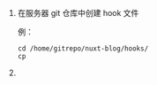 1. 在服务器 git 仓库中创建 hook 文件

    例：

    ```
    cd /home/gitrepo/nuxt-blog/hooks/
    cp 
    ```

    

2. 
